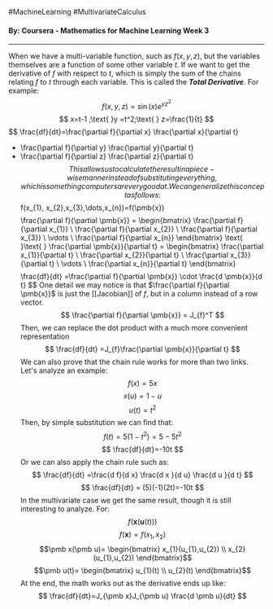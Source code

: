 #MachineLearning #MultivariateCalculus
#### By: Coursera - Mathematics for Machine Learning Week 3
---
When we have a multi-variable function, such as $f(x,y,z)$, but the variables themselves are a function of some other variable $t$. If we want to get the derivative of $f$ with respect to $t$, which is simply the sum of the chains relating $f$ to $t$ through each variable. This is called the ***Total Derivative***. For example:
$$
f(x,y,z)=\sin(x)e^{yz^2}
$$
$$
x=t-1 ;\text{ }y =t^2;\text{ } z=\frac{1}{t}
$$
$$
\frac{df}{dt}=\frac{\partial f}{\partial x} \frac{\partial x}{\partial t}
+ \frac{\partial f}{\partial y} \frac{\partial y}{\partial t}
+ \frac{\partial f}{\partial z} \frac{\partial z}{\partial t}
$$
This allows us to calculate the result in a piece-wise manner instead of substituting everything, which is something computers are very good at. We can generalize this concept as follows:
$$
f(x_{1}, x_{2},x_{3},\dots,x_{n})=f(\pmb{x})
$$
$$
\frac{\partial f}{\partial \pmb{x}} = \begin{bmatrix}
\frac{\partial f}{\partial x_{1}} \\
\frac{\partial f}{\partial x_{2}} \\
\frac{\partial f}{\partial x_{3}} \\
\vdots \\
\frac{\partial f}{\partial x_{n}}
\end{bmatrix} \text{ }\text{ }
\frac{\partial \pmb{x}}{\partial t} = \begin{bmatrix}
\frac{\partial x_{1}}{\partial t} \\
\frac{\partial x_{2}}{\partial t} \\
\frac{\partial x_{3}}{\partial t} \\
\vdots \\
\frac{\partial x_{n}}{\partial t}
\end{bmatrix}
$$
$$
\frac{df}{dt} =\frac{\partial f}{\partial \pmb{x}} \cdot \frac{d \pmb{x}}{d t}
$$
One detail we may notice is that $\frac{\partial f}{\partial \pmb{x}}$ is just the [[Jacobian]] of $f$, but in a column instead of a row vector. 
$$
\frac{\partial f}{\partial \pmb{x}} = J_{f}^T
$$
Then, we can replace the dot product with a much more convenient representation
$$
\frac{df}{dt} =J_{f}\frac{\partial \pmb{x}}{\partial t}
$$
We can also prove that the chain rule works for more than two links. Let's analyze an example:
$$f(x)=5x$$
$$x(u)=1-u$$
$$u(t)=t^2$$
Then, by simple substitution we can find that:
$$ f(t) = 5(1-t^2) = 5 - 5t^2 $$
$$
\frac{df}{dt}=-10t
$$
Or we can also apply the chain rule such as:
$$
\frac{df}{dt} =\frac{d f}{d x}  
\frac{d x }{d u}
\frac{d u }{d t}
$$
$$
\frac{df}{dt} = (5)(-1)(2t)=-10t
$$
In the multivariate case we get the same result, though it is still interesting to analyze. For:
$$f(\pmb{x}(\pmb{u}(t)))$$
$$f(\pmb{x})=f(x_{1},x_{2})$$
$$\pmb x(\pmb u)= \begin{bmatrix}
x_{1}(u_{1},u_{2}) \\
x_{2}(u_{1},u_{2})
\end{bmatrix}$$
$$\pmb u(t)= \begin{bmatrix}
u_{1}(t) \\
u_{2}(t)
\end{bmatrix}$$
At the end, the math works out as the derivative ends up like:
$$
\frac{df}{dt}=J_{\pmb x}J_{\pmb u} \frac{d \pmb u}{dt}
$$
